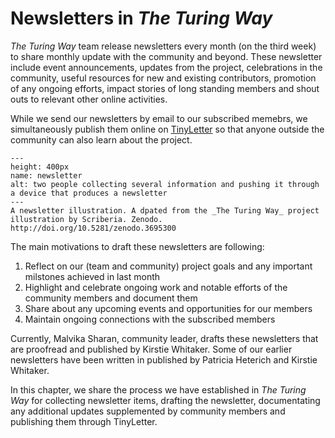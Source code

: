 # Newsletters in _The Turing Way_

_The Turing Way_ team release newsletters every month (on the third week) to share monthly update with the community and beyond.
These newsletter include event announcements, updates from the project, celebrations in the community, useful resources for new and existing contributors, promotion of any ongoing efforts, impact stories of long standing members and shout outs to relevant other online activities.

While we send our newsletters by email to our subscribed memebrs, we simultaneously publish them online on [TinyLetter](https://tinyletter.com/TuringWay/archive) so that anyone outside the community can also learn about the project.

```{figure} ../figures/scriberia-newsletter.png
---
height: 400px
name: newsletter
alt: two people collecting several information and pushing it through a device that produces a newsletter
---
A newsletter illustration. A dpated from the _The Turing Way_ project illustration by Scriberia. Zenodo. http://doi.org/10.5281/zenodo.3695300
```

The main motivations to draft these newsletters are following:
1. Reflect on our (team and community) project goals and any important milstones achieved in last month
2. Highlight and celebrate ongoing work and notable efforts of the community members and document them
3. Share about any upcoming events and opportunities for our members
4. Maintain ongoing connections with the subscribed members

Currently, Malvika Sharan, community leader, drafts these newsletters that are proofread and published by Kirstie Whitaker.
Some of our earlier newsletters have been written in published by Patricia Heterich and Kirstie Whitaker.

In this chapter, we share the process we have established in _The Turing Way_ for collecting newsletter items, drafting the newsletter, documentating any additional updates supplemented by community members and publishing them through TinyLetter.
